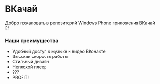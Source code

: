 # ВКачай #

Добро пожаловать в репозиторий Windows Phone приложения ВКачай 2!

### Наши преимущества ###

* Удобный доступ к музыке и видео ВКонакте
* Высокая скорость работы
* Стильный дизайн
* Неплохой плеер
* ???
* PROFIT!